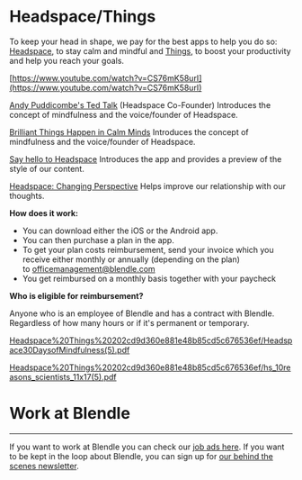 # Headspace/Things

To keep your head in shape, we pay for the best apps to help you do so: [Headspace](https://www.headspace.com/), to stay calm and mindful and [Things](https://culturedcode.com/things/), to boost your productivity and help you reach your goals.

[https://www.youtube.com/watch?v=CS76mK58urI](https://www.youtube.com/watch?v=CS76mK58urI)

[Andy Puddicombe's Ted Talk](https://t.yesware.com/tt/ece03257990d5921619e6fdc733d2d4a7f943fe1/87642caf16dc20e2362d1062acafd1ee/3ee9e7c8591cf48c76de0cb75f7a0519/www.ted.com/talks/andy_puddicombe_all_it_takes_is_10_mindful_minutes) (Headspace Co-Founder) Introduces the concept of mindfulness and the voice/founder of Headspace.

[Brilliant Things Happen in Calm Minds](https://www.youtube.com/watch?v=lACf4O_eSt0) Introduces the concept of mindfulness and the voice/founder of Headspace.

[Say hello to Headspace](https://www.youtube.com/watch?v=CS76mK58urI) Introduces the app and provides a preview of the style of our content.

[Headspace: Changing Perspective](https://www.youtube.com/watch?v=iN6g2mr0p3Q) Helps improve our relationship with our thoughts.

**How does it work:**

- You can download either the iOS or the Android app.
- You can then purchase a plan in the app.
- To get your plan costs reimbursement, send your invoice which you receive either monthly or annually (depending on the plan) to [o](mailto:mariam@blendle.com)fficemanagement@blendle.com
- You get reimbursed on a monthly basis together with your paycheck

**Who is eligible for reimbursement?**

Anyone who is an employee of Blendle and has a contract with Blendle. Regardless of how many hours or if it's permanent or temporary.

[Headspace%20Things%20202cd9d360e881e48b85cd5c676536ef/Headspace30DaysofMindfulness(5).pdf](Headspace%20Things%20202cd9d360e881e48b85cd5c676536ef/Headspace30DaysofMindfulness(5).pdf)

[Headspace%20Things%20202cd9d360e881e48b85cd5c676536ef/hs_10reasons_scientists_11x17(5).pdf](Headspace%20Things%20202cd9d360e881e48b85cd5c676536ef/hs_10reasons_scientists_11x17(5).pdf)

# Work at Blendle

---

If you want to work at Blendle you can check our [job ads here](https://blendle.homerun.co/). If you want to be kept in the loop about Blendle, you can sign up for [our behind the scenes newsletter](https://blendle.homerun.co/yes-keep-me-posted/tr/apply?token=8092d4128c306003d97dd3821bad06f2).